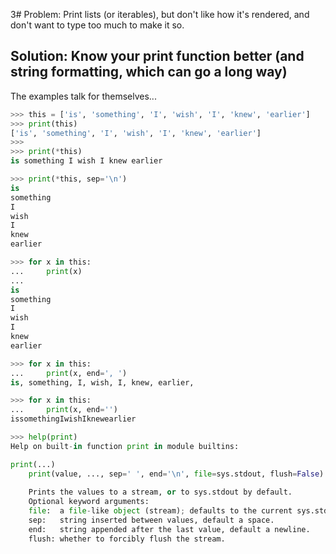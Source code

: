 3# Problem: Print lists (or iterables), but don't like how it's rendered, and don't want to type too much to make it so.

## Solution: Know your print function better (and string formatting, which can go a long way)

The examples talk for themselves...

```python
>>> this = ['is', 'something', 'I', 'wish', 'I', 'knew', 'earlier']
>>> print(this)
['is', 'something', 'I', 'wish', 'I', 'knew', 'earlier']
>>>
>>> print(*this)
is something I wish I knew earlier

>>> print(*this, sep='\n')
is
something
I
wish
I
knew
earlier

>>> for x in this:
...     print(x)
...
is
something
I
wish
I
knew
earlier

>>> for x in this:
...     print(x, end=', ')
is, something, I, wish, I, knew, earlier, 

>>> for x in this:
...     print(x, end='')
issomethingIwishIknewearlier
```
```python
>>> help(print)
Help on built-in function print in module builtins:

print(...)
    print(value, ..., sep=' ', end='\n', file=sys.stdout, flush=False)
    
    Prints the values to a stream, or to sys.stdout by default.
    Optional keyword arguments:
    file:  a file-like object (stream); defaults to the current sys.stdout.
    sep:   string inserted between values, default a space.
    end:   string appended after the last value, default a newline.
    flush: whether to forcibly flush the stream.
```
